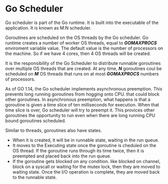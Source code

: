 # Go Scheduler
Go scheduler is part of the Go runtime. It is built into the executable of the application. It is known as M:N scheduler.

Goroutines are scheduled on the OS threads by the Go scheduler. Go runtime creates a number of worker OS threads, equal to ***GOMAXPROCS*** enviroment variable value. The default value is the number of processors on the machine. So if we have 4 cores, then 4 OS threads will be created.

It is the responsibility of the Go Scheduler to distribute runnable goroutines over multiple OS threads that are created. At any time, ***N*** goroutines coul be scheduled on ***M*** OS threads that runs on at most ***GOMAXPROCS*** numbers of processors.

As of GO 1.14, the Go scheduler implements asynchronous preemption. This prevents long running goroutines from hogging onto CPU. that could block other goroutines.
In asynchronous preemption, what happens is that a goroutine is given a time slice of ten milliseconds for execution. When that time slice is over, Go scheduler will try to preempt it. This provices other goroutines the opportunity to run even when there are long running CPU bound goroutines scheduled. 

Similar to threads, goroutines also have states.

- When it is created, it will be in runnable state, waiting in the run queue.
- It moves to the Executing state once the goroutine is cheduled on the OS thread.
If the goroutine runs through its time twice, then it is preempted and placed back into the run queue.
- If the goroutine gets blocked on any condition. like blocked on channel, block on a syscall or waiting for the mutex lock, then they are moved to waiting state.
Once the I/O operation is complete, they are moved back to the runnable state.


